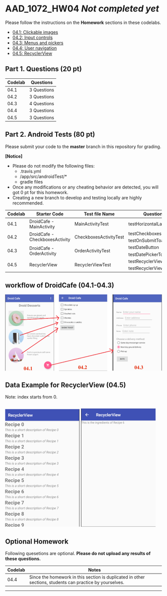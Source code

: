 # AAD_1072_HW04 *Not completed yet*

Please follow the instructions on the **Homework** sections in these codelabs.

- [04.1: Clickable images](https://codelabs.developers.google.com/codelabs/android-training-clickable-images/index.html?index=..%2F..%2Fandroid-training#9)
- [04.2: Input controls](https://codelabs.developers.google.com/codelabs/android-training-input-controls/index.html?index=..%2F..%2Fandroid-training#10)
- [04.3: Menus and pickers](https://codelabs.developers.google.com/codelabs/android-training-menus-and-pickers/index.html?index=..%2F..%2Fandroid-training#12)
- [04.4: User navigation](https://codelabs.developers.google.com/codelabs/android-training-provide-user-navigation/index.html?index=..%2F..%2Fandroid-training#8)
- [04.5: RecyclerView](https://codelabs.developers.google.com/codelabs/android-training-create-recycler-view/index.html?index=..%2F..%2Fandroid-training#10)


## Part 1. Questions (20 pt)

| Codelab | Questions |
| --- | ----------- |
| 04.1 | 3 Questions |
| 04.2 | 3 Questions |
| 04.3 | 4 Questions |
| 04.4 | 3 Questions |
| 04.5 | 3 Questions |

## Part 2. Android Tests (80 pt)

Please submit your code to the **master** branch in this repository for grading.

**[Notice]** 
- Please do not modify the following files:
    - .travis.yml
    - <Project>/app/src/androidTest/*
    - gradle files
- Once any modifications or any cheating behavior are detected, you will got 0 pt for this homework.
- Creating a new branch to develop and testing locally are highly recommended.
    
<table>
    <thead>
        <tr>
            <th>Codelab</th>
            <th>Starter Code</th>
            <th>Test file Name</th>
            <th>Questions</th>
            <th>Points</th>
        </tr>
    </thead>
    <tbody>
        <tr>
            <td>04.1</td>
            <td>DroidCafe - MainActivity</td>
            <td>MainActivityTest</td>
            <td>testHorizontalLayout</td>
            <td>10 pt</td>
        </tr>
        <tr>
            <td rowspan=2>04.2</td>
            <td rowspan=2>DroidCafe - CheckboxesActivity</td>
            <td rowspan=2>CheckboxesActivityTest</td>
            <td>testCheckboxesLayout</td>
            <td>10 pt</td>
        </tr>
        <tr>
            <td>testOnSubmitToast</td>
            <td>10 pt</td>
        </tr>
        <tr>
            <td rowspan=2>04.3</td>
            <td rowspan=2>DroidCafe - OrderActivity</td>
            <td rowspan=2>OrderActivityTest</td>
            <td>testDateButton</td>
            <td>10 pt</td>
        </tr>
        <tr>
            <td>testDatePickerToast</td>
            <td>10 pt</td>
        </tr>
        <tr>
            <td rowspan=2>04.5</td>
            <td rowspan=2>RecyclerView</td>
            <td rowspan=2>RecyclerViewTest</td>
            <td>testRecyclerViewLayout</td>
            <td>15 pt</td>
        </tr>
        <tr>
            <td>testRecyclerViewOnClick</td>
            <td>15 pt</td>
        </tr>
    </tbody>
</table>

## workflow of DroidCafe (04.1-04.3)
![DroidCafe_workflow](./screenshots/DroidCafe_workflow.png)

## Data Example for RecyclerView (04.5)

Note: index starts from 0.

![04.5example-1](./screenshots/04.5example-1.png)
![04.5example-2](./screenshots/04.5example-2.png)
----
## Optional Homework

Following quesetions are optional. 
**Please do not upload any results of these questions.**

| Codelab | Notes |
| --- | --- |
| 04.4 | Since the homework in this section is duplicated in other sections, students can practice by yourselves. |

----
